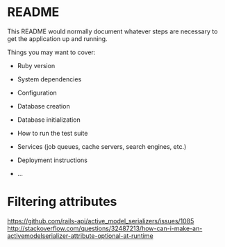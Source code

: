 # README

This README would normally document whatever steps are necessary to get the
application up and running.

Things you may want to cover:

* Ruby version

* System dependencies

* Configuration

* Database creation

* Database initialization

* How to run the test suite

* Services (job queues, cache servers, search engines, etc.)

* Deployment instructions

* ...

# Filtering attributes
https://github.com/rails-api/active_model_serializers/issues/1085
http://stackoverflow.com/questions/32487213/how-can-i-make-an-activemodelserializer-attribute-optional-at-runtime
